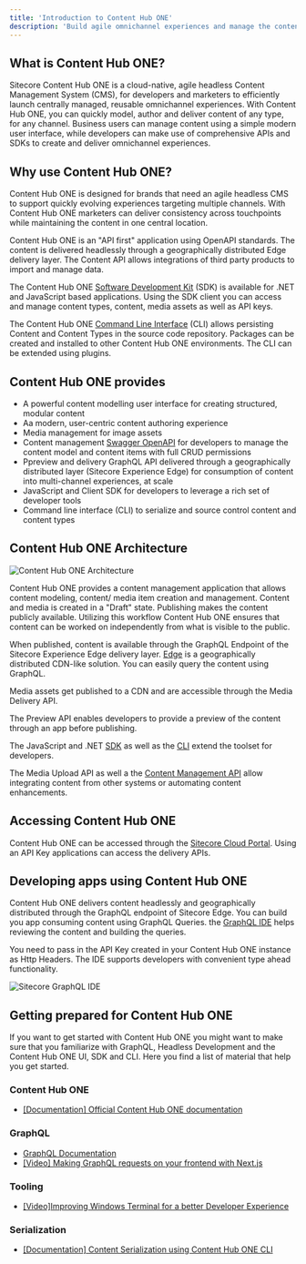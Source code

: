 ```yaml
---
title: 'Introduction to Content Hub ONE'
description: 'Build agile omnichannel experiences and manage the content centrally in Contnet Hub ONE'
---
```



## What is Content Hub ONE?
Sitecore Content Hub ONE is a cloud-native, agile headless Content Management System (CMS), for developers and marketers to efficiently launch centrally managed, reusable omnichannel experiences. With Content Hub ONE, you can quickly model, author and deliver content of any type, for any channel. Business users can manage content using a simple modern user interface, while developers can make use of comprehensive APIs and SDKs to create and deliver omnichannel experiences.


## Why use Content Hub ONE?
Content Hub ONE is designed for brands that need an agile headless CMS to support quickly evolving experiences targeting multiple channels. With Content Hub ONE marketers can deliver consistency across touchpoints while maintaining the content in one central location.  

Content Hub ONE is an "API first" application using OpenAPI standards. The content is delivered headlessly through a geographically distributed Edge delivery layer. The Content API allows integrations of third party products to import and manage data.

The Content Hub ONE [Software Development Kit](https://doc.sitecore.com/ch-one/en/developers/content-hub-one/content-hub-one-sdk.html) (SDK) is available for .NET and JavaScript based applications. Using the SDK client you can access and manage content types, content, media assets as well as API keys. 

The Content Hub ONE [Command Line Interface](https://doc.sitecore.com/ch-one/en/developers/content-hub-one/content-hub-one-cli.html) (CLI) allows persisting Content and Content Types in the source code repository. Packages can be created and installed to other Content Hub ONE environments. The CLI can be extended using plugins. 


## Content Hub ONE provides

- A powerful content modelling user interface for creating structured, modular content
- Aa modern, user-centric content authoring experience
- Media management for image assets
- Content management [Swagger OpenAPI](https://content-api.sitecorecloud.io/swagger/index.html) for developers to manage the content model and content items with full CRUD permissions 
- Ppreview and delivery GraphQL API delivered through a geographically distributed layer (Sitecore Experience Edge) for consumption of content into multi-channel experiences, at scale
- JavaScript and Client SDK for developers to leverage a rich set of developer tools
- Command line interface (CLI) to serialize and source control content and content types

## Content Hub ONE Architecture

![Content Hub ONE Architecture](https://sitecorecontenthub.stylelabs.cloud/api/public/content/7b4f7805c3474f3082a741807b5f5433?v=122a12bc)

Content Hub ONE provides a content management application that allows content modeling, content/ media item creation and management. Content and media is created in a "Draft" state. Publishing makes the content publicly available. Utilizing this workflow Content Hub ONE ensures that content can be worked on independently from what is visible to the public.

When published, content is available through the GraphQL Endpoint of the Sitecore Experience Edge delivery layer. [Edge](https://developers.sitecore.com/content-management/edge-content-hub) is a geographically distributed CDN-like solution. You can easily query the content using GraphQL. 

Media assets get published to a CDN and are accessible through the Media Delivery API. 

The Preview API enables developers to provide a preview of the content through an app before publishing. 

The JavaScript and .NET [SDK](https://doc.sitecore.com/ch-one/en/developers/content-hub-one/content-hub-one-sdk.html) as well as the [CLI](https://doc.sitecore.com/ch-one/en/developers/content-hub-one/content-hub-one-cli.html) extend the toolset for developers.

The Media Upload API as well a the [Content Management API](https://doc.sitecore.com/ch-one/en/developers/content-hub-one/content-management-api.html) allow integrating content from other systems or automating content enhancements.


## Accessing Content Hub ONE
Content Hub ONE can be accessed through the [Sitecore Cloud Portal](https://doc.sitecore.com/portal/en/developers/sitecore-cloud-portal/introduction-to-the-sitecore-cloud-portal.html). Using an API Key applications can access the delivery APIs.

## Developing apps using Content Hub ONE

Content Hub ONE delivers content headlessly and geographically distributed through the GraphQL endpoint of Sitecore Edge. You can build you app consuming content using GraphQL Queries. the [GraphQL IDE](https://edge.sitecorecloud.io/api/graphql/ide) helps reviewing the content and building the queries.

You need to pass in the API Key created in your Content Hub ONE instance as Http Headers. The IDE supports developers with convenient type ahead functionality.

![Sitecore GraphQL IDE](https://sitecorecontenthub.stylelabs.cloud/api/public/content/fc08adbc4fe848e08edd33c759cbc28d?v=2f046a71)

## Getting prepared for Content Hub ONE
If you want to get started with Content Hub ONE you might want to make sure that you familiarize with GraphQL, Headless Development and the Content Hub ONE UI, SDK and CLI. Here you find a list of material that help you get started.

### Content Hub ONE
- [[Documentation] Official Content Hub ONE documentation](https://doc.sitecore.com/ch-one/en/developers/content-hub-one/index-en.html)

### GraphQL
- [GraphQL Documentation](https://graphql.org/code/)
- [[Video] Making GraphQL requests on your frontend with Next.js](https://www.youtube.com/watch?v=F3BWdFXEJPk)

### Tooling
- [[Video]Improving Windows Terminal for a better Developer Experience](https://www.youtube.com/watch?v=pO7k3_p1Uq4)

### Serialization
- [[Documentation] Content Serialization using Content Hub ONE CLI ](https://doc.sitecore.com/ch-one/en/developers/content-hub-one/content-hub-one-cli--serialization.html)
